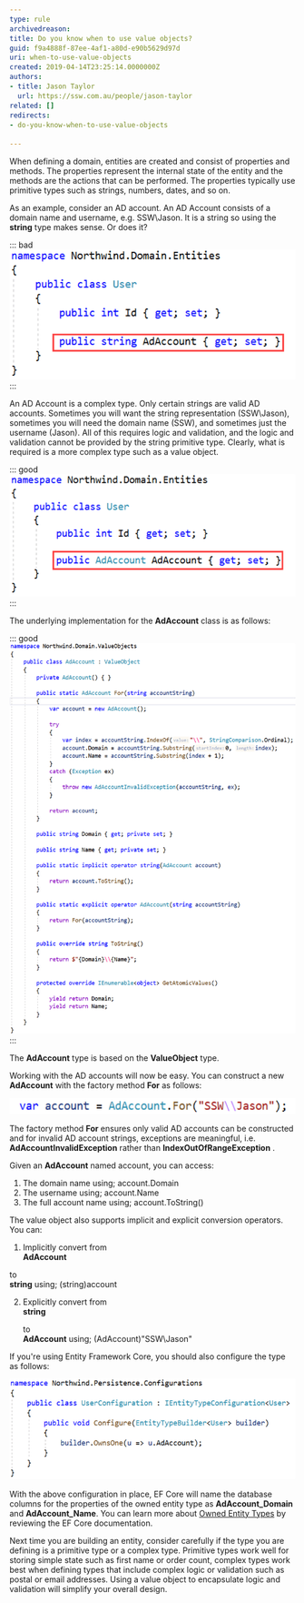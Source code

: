 ```yaml
---
type: rule
archivedreason: 
title: Do you know when to use value objects?
guid: f9a4888f-87ee-4af1-a80d-e90b5629d97d
uri: when-to-use-value-objects
created: 2019-04-14T23:25:14.0000000Z
authors:
- title: Jason Taylor
  url: https://ssw.com.au/people/jason-taylor
related: []
redirects:
- do-you-know-when-to-use-value-objects

---
```


When defining a domain, entities are created and consist of properties and methods. The properties represent the internal state of the entity and the methods are the actions that can be performed. The properties typically use primitive types such as strings, numbers, dates, and so on.

<!--endintro-->

As an example, consider an AD account. An AD Account consists of a domain name and username, e.g. SSW\Jason. It is a string so using the **string** type makes sense. Or does it?

::: bad  
![Figure: Bad Example - Storing an AD Account as a String (AD Account is a complex type)](/rules/when-to-use-value-objects/when-use-value-bad.png)  
:::

An AD Account is a complex type. Only certain strings are valid AD accounts. Sometimes you will want the string representation (SSW\Jason), sometimes you will need the domain name (SSW), and sometimes just the username (Jason). All of this requires logic and validation, and the logic and validation cannot be provided by the string primitive type. Clearly, what is required is a more complex type such as a value object.

::: good  
![Figure: Good Example - Storing an AD Account as a Value Object to Support Logic and Validation](/rules/when-to-use-value-objects/when-use-value-good.png)  
:::

The underlying implementation for the **AdAccount** class is as follows:

::: good  
![Figure: Good Example - Implementation of the AdAccount Value Object Supports Logic and Validation](/rules/when-to-use-value-objects/when-use-value-good-2.png)  
:::

The **AdAccount** type is based on the **ValueObject** type.

Working with the AD accounts will now be easy. You can construct a new **AdAccount** with the factory method **For** as follows:

![Figure: When use value](/rules/when-to-use-value-objects/when-use-value-eg-1.png)  

The factory method **For** ensures only valid AD accounts can be constructed and for invalid AD account strings, exceptions are meaningful, i.e.      **AdAccountInvalidException** rather than **IndexOutOfRangeException** .

Given an **AdAccount** named account, you can access:

1. The domain name using; account.Domain
2. The username using; account.Name
3. The full account name using; account.ToString()

The value object also supports implicit and explicit conversion operators. You can:

1. Implicitly convert from   
   **AdAccount** 
       
  to   
  **string** using; (string)account
  
2. Explicitly convert from   
   **string** 
   
   to   
   **AdAccount** using; (AdAccount)"SSW\\Jason"

If you're using Entity Framework Core, you should also configure the type as follows:

![Figure: Using Entity Framework Core to Configure Value Objects as Owned Entity Types](/rules/when-to-use-value-objects/when-use-value-eg-2.png)  

With the above configuration in place, EF Core will name the database columns for the properties of the owned entity type as **AdAccount\_Domain** and **AdAccount\_Name**. You can learn more about [Owned Entity Types](https://docs.microsoft.com/en-us/ef/core/modeling/owned-entities) by reviewing the EF Core documentation.

Next time you are building an entity, consider carefully if the type you are defining is a primitive type or a complex type. Primitive types work well for storing simple state such as first name or order count, complex types work best when defining types that include complex logic or validation such as postal or email addresses. Using a value object to encapsulate logic and validation will simplify your overall design.

